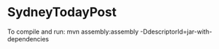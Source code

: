 SydneyTodayPost
===============
To compile and run:
mvn assembly:assembly -DdescriptorId=jar-with-dependencies
